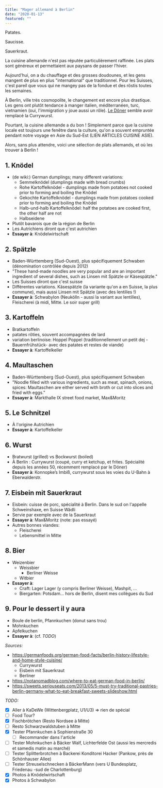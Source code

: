 ```yaml
---
title: "Mager allemand à Berlin"
date: "2020-01-13"
featured: ""
---
```


Patates.

Saucisse.

Sauerkraut.

La cuisine allemande n'est pas réputée particulièrement raffinée. Les plats sont
généreux et permettaient aux paysans de passer l'hiver.

Aujourd'hui, on a du chauffage et des grosses doudounes, et les gens mangent de
plus en plus "international" que traditionnel. Pour les Suisses, c'est pareil
que vous qui ne mangey pas de la fondue et des röstis toutes les semaines.

À Berlin, ville très cosmopolite, le changement est encore plus drastique. Les
gens ont plutôt tendance à manger italien, méditerranéen, turc, vietnamien (oui,
l'immigration y joue aussi un rôle). [Le Döner](LIEN) semble avoir remplacé la
Currywurst.

Pourtant, la cuisine allemande a du bon ! Simplement parce que la cuisine locale
est toujours une fenêtre dans la culture, qu'on a souvent empruntée pendant
notre voyage en Asie du Sud-Est (LIEN ARTICLES CUISINE ASIE).

Alors, sans plus attendre, voici une sélection de plats allemands, et où les
trouver à Berlin !

## 1. Knödel

- (de wiki:) German dumplings; many different variations:
  - Semmelknödel (dumplings made with bread crumbs)
  - Rohe Kartoffelknödel - dumplings made from potatoes not cooked prior to
    forming and boiling the Knödel
  - Gekochte Kartoffelknödel - dumplings made from potatoes cooked prior to
    forming and boiling the Knödel
  - Halb-und-halb Kartoffelknödel: half the potatoes are cooked first, the other
    half are not
  - Halbseidene
- Plutôt bavarois que de la région de Berlin
- Les Autrichiens diront que c'est autrichien
- **Essayer à**: Knödelwirtschaft

## 2. Spätzle

- Baden-Württemberg (Sud-Ouest), plus spécifiquement Schwaben (dénomination
  contrôlée depuis 2012)
- "These hand-made noodles are very popular and are an important ingredient of
  several dishes, such as Linsen mit Spätzle or Käsespätzle."
- Les Suisses diront que c'est suisse
- Différentes variations. Käsespätzle (la variante qu'on a en Suisse, la plus
  commune), mais aussi Linsen mit Spätzle (avec des lentilles !)
- **Essayer à**: Schwabylon (Neukölln - aussi la variant aux lentilles),
  Fleischerei (à midi, Mitte. Le soir super grill)

## 3. Kartoffeln

- Bratkartoffeln
- patates rôties, souvent accompagnées de lard
- variation berlinoise: Hoppel Poppel (traditionnellement un petit dej
  -Bauernfrühstück- avec des patates et restes de viande)
- **Essayer à**: Kartoffelkeller

## 4. Maultaschen

- Baden-Württemberg (Sud-Ouest), plus spécifiquement Schwaben
- "Noodle filled with various ingredients, such as meat, spinach, onions,
  spices: Maultaschen are either served with broth or cut into slices and fried
  with eggs."
- **Essayer à**: Markthalle IX street food market, Max&Moritz

## 5. Le Schnitzel

- À l'origine Autrichien
- **Essayer à**: Kartoffelkeller

## 6. Wurst

- Bratwurst (grilled) vs Bockwurst (boiled)
- À Berlin : Currywurst (coupé, curry et ketchup, et frites. Spécialité depuis
  les années 50, récemment remplacé par le Döner)
- **Essayer à**: Konnopke’s Imbiß, currywurst sous les voies du U-Bahn à
  Eberwalderstr.

## 7. Eisbein mit Sauerkraut

- Eisbein: cuisse de porc, spécialité à Berlin. Dans le sud on l'appelle
  Schweinshaxe, en Suisse Wädli
- Servie par exemple avec de la Sauerkraut
- **Essayer à**: Max&Moritz (note: pas essayé)
- Autres bonnes viandes:
  - Fleischerei
  - Lebensmittel in Mitte

## 8. Bier

- Weizenbier
  - Weissbier
    - Berliner Weisse
  - Witbier
- **Essayer à**:
  - Craft: Lager Lager (y compris Berliner Weisse), Mashpit, ...
  - Biergarten: Potsdam... hors de Berlin, disent mes collègues du Sud

## 9. Pour le dessert il y aura

- Boule de berlin, Pfannkuchen (donut sans trou)
- Mohnkuchen
- Apfelkuchen
- **Essayer à**: (cf. _TODO_)

_Sources:_

- https://germanfoods.org/german-food-facts/berlin-history-lifestyle-and-home-style-cuisine/
  - Currywurst
  - Eisbein mit Sauerkraut
  - Berliner
- https://notanomadblog.com/where-to-eat-german-food-in-berlin/
- https://sweets.seriouseats.com/2013/05/5-must-try-traditional-pastries-berlin-germany-what-to-eat-breakfast-sweets-slideshow.html

_TODO:_

- [x] Aller à KaDeWe (Wittenbergplatz, U1/U3) => rien de spécial
- [ ] Food Tour?
- [x] Fischbrötchen (Resto Nordsee à Mitte)
- [ ] Resto Schwarzwaldstuben à Mitte
- [x] Tester Pfannkuchen à Sophienstraße 30
  - [ ] Recommander dans l'article
- [ ] Tester Mohnkuchen à Bäcker Walf, Lichterfelde Ost (aussi les mercredis et
      samedis matin au marché)
- [ ] Tester Splitterbrotchen à Backerei Konditorei Hacker (Pankow, près de
      Schönhauser Allee)
- [ ] Tester Streuselschnecken à BäckerMann (vers U Bundesplatz, Friedenau -sud
      de Charlottenburg)
- [x] Photos à Knödelwirtschaft
- [x] Photos à Schwabylon
